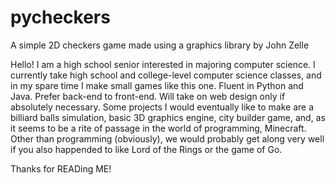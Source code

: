 # pycheckers
A simple 2D checkers game made using a graphics library by John Zelle

Hello! I am a high school senior interested in majoring computer science. I currently take high school and college-level computer science classes, and in my spare time I make small games like this one. Fluent in Python and Java. Prefer back-end to front-end. Will take on web design only if absolutely necessary. Some projects I would eventually like to make are a billiard balls simulation, basic 3D graphics engine, city builder game, and, as it seems to be a rite of passage in the world of programming, Minecraft. Other than programming (obviously), we would probably get along very well if you also happended to like Lord of the Rings or the game of Go.

Thanks for READing ME!
